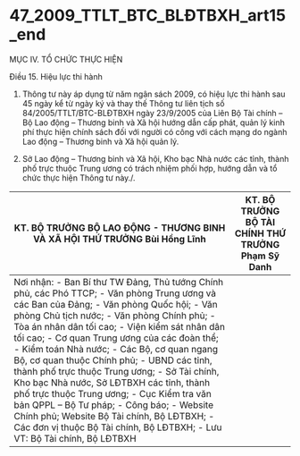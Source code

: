 # 47_2009_TTLT_BTC_BLĐTBXH_art15_end
MỤC IV. TỔ CHỨC THỰC HIỆN

Điều 15. Hiệu lực thi hành

1. Thông tư này áp dụng từ năm ngân sách 2009, có hiệu lực thi hành sau 45 ngày kể từ ngày ký và thay thế Thông tư liên tịch số 84/2005/TTLT/BTC-BLĐTBXH ngày 23/9/2005 của Liên Bộ Tài chính – Bộ Lao động – Thương binh và Xã hội hướng dẫn cấp phát, quản lý kinh phí thực hiện chính sách đối với người có công với cách mạng do ngành Lao động – Thương binh và Xã hội quản lý.

2. Sở Lao động – Thương binh và Xã hội, Kho bạc Nhà nước các tỉnh, thành phố trực thuộc Trung ương có trách nhiệm phối hợp, hướng dẫn và tổ chức thực hiện Thông tư này./.

| KT. BỘ TRƯỞNG BỘ LAO ĐỘNG - THƯƠNG BINH VÀ XÃ HỘI THỨ TRƯỞNG Bùi Hồng Lĩnh | KT. BỘ TRƯỞNG BỘ TÀI CHÍNH THỨ TRƯỞNG Phạm Sỹ Danh |
|---|---|
| Nơi nhận: - Ban Bí thư TW Đảng, Thủ tướng Chính phủ, các Phó TTCP; - Văn phòng Trung ương và các Ban của Đảng; - Văn phòng Quốc hội; - Văn phòng Chủ tịch nước; - Văn phòng Chính phủ; - Tòa án nhân dân tối cao; - Viện kiểm sát nhân dân tối cao; - Cơ quan Trung ương của các đoàn thể; - Kiểm toán Nhà nước; - Các Bộ, cơ quan ngang Bộ, cơ quan thuộc Chính phủ; - UBND các tỉnh, thành phố trực thuộc Trung ương; - Sở Tài chính, Kho bạc Nhà nước, Sở LĐTBXH các tỉnh, thành phố trực thuộc Trung ương; - Cục Kiểm tra văn bản QPPL – Bộ Tư pháp; - Công báo; - Website Chính phủ; Website Bộ Tài chính, Bộ LĐTBXH; - Các đơn vị thuộc Bộ Tài chính, Bộ LĐTBXH; - Lưu VT: Bộ Tài chính, Bộ LĐTBXH |  |